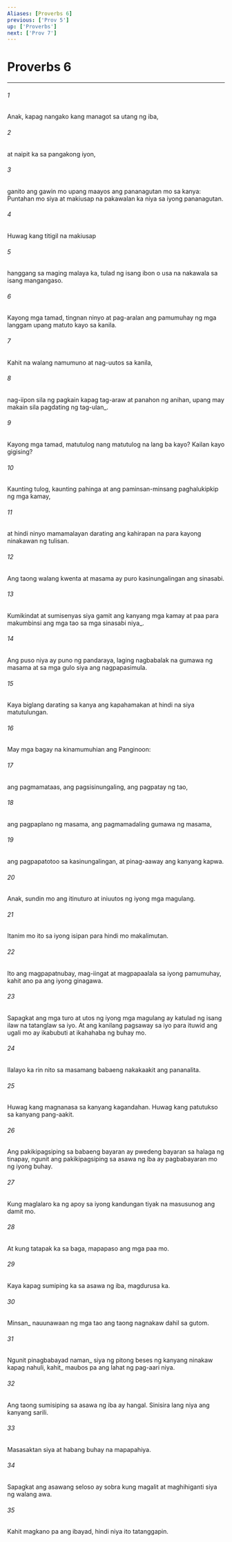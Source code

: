```yaml
---
Aliases: [Proverbs 6]
previous: ['Prov 5']
up: ['Proverbs']
next: ['Prov 7']
---
```

# Proverbs 6

***






















###### 1 










Anak, kapag nangako kang managot sa utang ng iba, 





















###### 2 










at naipit ka sa pangakong iyon, 





















###### 3 










ganito ang gawin mo upang maayos ang pananagutan mo sa kanya: Puntahan mo siya at makiusap na pakawalan ka niya sa iyong pananagutan. 





















###### 4 










Huwag kang titigil na makiusap 





















###### 5 










hanggang sa maging malaya ka, tulad ng isang ibon o usa na nakawala sa isang mangangaso. 





















###### 6 










Kayong mga tamad, tingnan ninyo at pag-aralan ang pamumuhay ng mga langgam upang matuto kayo sa kanila. 





















###### 7 










Kahit na walang namumuno at nag-uutos sa kanila, 





















###### 8 










nag-iipon sila ng pagkain kapag tag-araw at panahon ng anihan, upang may makain sila pagdating ng tag-ulan_. 





















###### 9 










Kayong mga tamad, matutulog nang matutulog na lang ba kayo? Kailan kayo gigising? 





















###### 10 










Kaunting tulog, kaunting pahinga at ang paminsan-minsang paghalukipkip ng mga kamay, 





















###### 11 










at hindi ninyo mamamalayan darating ang kahirapan na para kayong ninakawan ng tulisan. 





















###### 12 










Ang taong walang kwenta at masama ay puro kasinungalingan ang sinasabi. 





















###### 13 










Kumikindat at sumisenyas siya gamit ang kanyang mga kamay at paa para makumbinsi ang mga tao sa mga sinasabi niya_. 





















###### 14 










Ang puso niya ay puno ng pandaraya, laging nagbabalak na gumawa ng masama at sa mga gulo siya ang nagpapasimula. 





















###### 15 










Kaya biglang darating sa kanya ang kapahamakan at hindi na siya matutulungan. 





















###### 16 










May mga bagay na kinamumuhian ang Panginoon: 





















###### 17 










ang pagmamataas, ang pagsisinungaling, ang pagpatay ng tao, 





















###### 18 










ang pagpaplano ng masama, ang pagmamadaling gumawa ng masama, 





















###### 19 










ang pagpapatotoo sa kasinungalingan, at pinag-aaway ang kanyang kapwa. 





















###### 20 










Anak, sundin mo ang itinuturo at iniuutos ng iyong mga magulang. 





















###### 21 










Itanim mo ito sa iyong isipan para hindi mo makalimutan. 





















###### 22 










Ito ang magpapatnubay, mag-iingat at magpapaalala sa iyong pamumuhay, kahit ano pa ang iyong ginagawa. 





















###### 23 










Sapagkat ang mga turo at utos ng iyong mga magulang ay katulad ng isang ilaw na tatanglaw sa iyo. At ang kanilang pagsaway sa iyo para ituwid ang ugali mo ay ikabubuti at ikahahaba ng buhay mo. 





















###### 24 










Ilalayo ka rin nito sa masamang babaeng nakakaakit ang pananalita. 





















###### 25 










Huwag kang magnanasa sa kanyang kagandahan. Huwag kang patutukso sa kanyang pang-aakit. 





















###### 26 










Ang pakikipagsiping sa babaeng bayaran ay pwedeng bayaran sa halaga ng tinapay, ngunit ang pakikipagsiping sa asawa ng iba ay pagbabayaran mo ng iyong buhay. 





















###### 27 










Kung maglalaro ka ng apoy sa iyong kandungan tiyak na masusunog ang damit mo. 





















###### 28 










At kung tatapak ka sa baga, mapapaso ang mga paa mo. 





















###### 29 










Kaya kapag sumiping ka sa asawa ng iba, magdurusa ka. 





















###### 30 










Minsan_ nauunawaan ng mga tao ang taong nagnakaw dahil sa gutom. 





















###### 31 










Ngunit pinagbabayad naman_ siya ng pitong beses ng kanyang ninakaw kapag nahuli, kahit_ maubos pa ang lahat ng pag-aari niya. 





















###### 32 










Ang taong sumisiping sa asawa ng iba ay hangal. Sinisira lang niya ang kanyang sarili. 





















###### 33 










Masasaktan siya at habang buhay na mapapahiya. 





















###### 34 










Sapagkat ang asawang seloso ay sobra kung magalit at maghihiganti siya ng walang awa. 





















###### 35 










Kahit magkano pa ang ibayad, hindi niya ito tatanggapin.
